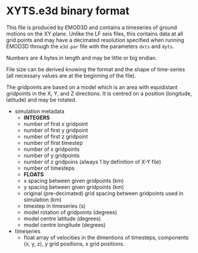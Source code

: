 # XYTS.e3d binary format
This file is produced by EMOD3D and contains a timeseries of ground motions on the XY plane. Unlike the LF seis files, this contains data at all grid points and may have a decimated resolution specified when running EMOD3D through the `e3d.par` file with the parameters `dxts` and `dyts`.

Numbers are 4 bytes in length and may be little or big endian.

File size can be derived knowing the format and the shape of time-series (all necessary values are at the beginning of the file).

The gridpoints are based on a model which is an area with equidistant gridpoints in the X, Y, and Z directions. It is centred on a position (longitude, latitude) and may be rotated.

- simulation metadata
    - **INTEGERS**
    - number of first x gridpoint
    - number of first y gridpoint
    - number of first z gridpoint
    - number of first timestep
    - number of x gridpoints
    - number of y gridpoints
    - number of z gridpoins (always 1 by definition of X-Y file)
    - number of timesteps
    - **FLOATS**
    - x spacing between given gridpoints (km)
    - y spacing between given gridpoints (km)
    - original (pre-decimated) grid spacing between gridpoints used in simulation (km)
    - timestep in timeseries (s)
    - model rotation of gridpoints (degrees)
    - model centre latitude (degrees)
    - model centre longitude (degrees)
- timeseries
    - float array of velocities in the dimentions of timesteps, components (x, y, z), y grid positions, x grid positions.


